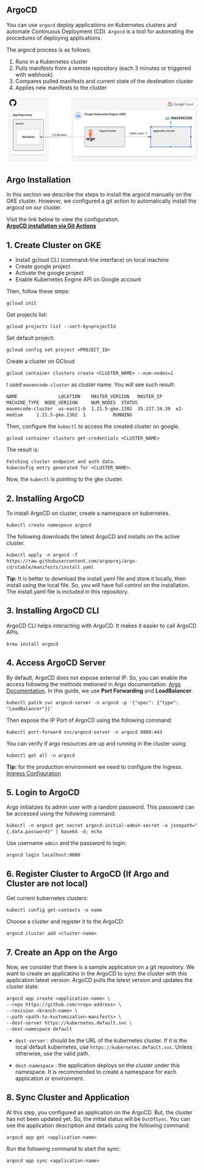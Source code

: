 ## **ArgoCD**

You can use `argocd` deploy applications on Kubernetes clusters and automate Continuous Deployment (CD). `Argocd` is a tool for automating the procedures of deploying applications.  

The argocd process is as follows:

1. Runs in a Kubernetes cluster
2. Pulls manifests from a remote repository (each 3 minutes or triggered with webhook)
3. Compares pulled manifests and current state of the destination cluster
4. Applies new manifests to the cluster

![ArgoCD Diagram](./documents/images/argocd-1.jpg)

## **Argo Installation**

In this section we describe the steps to install the argocd manually on the GKE cluster. However, we configured a git action to automatically install the argocd on our cluster.

Visit the link below to view the configuration.  
[**ArgoCD installation via Git Actions**](./documents/argo-doc.md)

## 1. Create Cluster on GKE

- Install gcloud CLI (command-line interface) on local machine
- Create google project
- Activate the google project
- Enable Kubernetes Engine API on Google account

Then, follow these steps:

```
gcloud init
```

Get projects list:

```
gcloud projects list --sort-by=projectId
```

Set default project:

```
gcloud config set project <PROJECT_ID>
```

Create a cluster on GCloud

```
gcloud container clusters create <CLUSTER_NAME> --num-nodes=1
```

I used `mavencode-cluster` as cluster name. You will see such result:

```
NAME               LOCATION    MASTER_VERSION   MASTER_IP     MACHINE_TYPE  NODE_VERSION     NUM_NODES  STATUS
mavencode-cluster  us-east1-b  1.21.5-gke.1302  35.227.34.39  e2-medium     1.21.5-gke.1302  1          RUNNING
```

Then, configure the `kubectl` to access the created cluster on google.

```
gcloud container clusters get-credentials <CLUSTER_NAME>
```

The result is:

```
Fetching cluster endpoint and auth data.
kubeconfig entry generated for <CLUSTER_NAME>.
```

Now, the `kubectl` is pointing to the gke cluster.

## 2. Installing ArgoCD

To install ArgoCD on cluster, create a namespace on kubernetes.

```
kubectl create namespace argocd
```

The following downloads the latest ArgoCD and installs on the active cluster.

```
kubectl apply -n argocd -f https://raw.githubusercontent.com/argoproj/argo-cd/stable/manifests/install.yaml
```

**Tip:** It is better to download the install.yaml file and store it locally, then install using the local file. So, you will have full control on the installation. The install.yaml file is included in this repository.

## 3. Installing ArgoCD CLI

ArgoCD CLI helps interacting with ArgoCD. It makes it easier to call ArgoCD APIs.

```
brew install argocd
```

## 4. Access ArgoCD Server

By default, ArgoCD does not expose external IP. So, you can enable the access following the methods metioned in Argo documentation. [Argo Documentation](https://argo-cd.readthedocs.io/en/stable/getting_started/). In this guide, we use **Port Forwarding** and **LoadBalancer**.

```
kubectl patch svc argocd-server -n argocd -p '{"spec": {"type": "LoadBalancer"}}'
```

Then expose the IP Port of ArgoCD using the following command:

```
kubectl port-forward svc/argocd-server -n argocd 8080:443
```

You can verify if argo resources are up and running in the cluster using:

```
kubectl get all -n argocd
```

**Tip:** for the production environment we need to configure the Ingress. [Ingress Configuration](https://argo-cd.readthedocs.io/en/stable/operator-manual/ingress/)

## 5. Login to ArgoCD

Argo initializes its admin user with a random password. This passowrd can be accessed using the following command:

```
kubectl -n argocd get secret argocd-initial-admin-secret -o jsonpath="{.data.password}" | base64 -d; echo
```

Use username `admin` and the password to login:

```
argocd login localhost:8080
```

## 6. Register Cluster to ArgoCD (If Argo and Cluster are not local)

Get current kubernetes clusters:

```
kubectl config get-contexts -o name
```

Choose a cluster and register it to the ArgoCD:

```
argocd cluster add <cluster-name>
```

## 7. Create an App on the Argo

Now, we consider that there is a sample application on a git repository. We want to create an applicatino in the ArgoCD to sync the cluster with this application latest version. ArgoCD pulls the latest version and updates the cluster state.

```
argocd app create <application-name> \
--repo https://github.com/<repo-address> \
--revision <branch-name> \
--path <path-to-kustomization-manifests> \
--dest-server https://kubernetes.default.svc \
--dest-namespace default
```

- `dest-server` : should be the URL of the kubernetes cluster. If it is the local default kubernetes, use `https://kubernetes.default.svc`. Unless otherwise, use the valid path.

- `dest-namespace` : the application deploys on the cluster under this namespace. It is recommended to create a namespace for each application or environment.

## 8. Sync Cluster and Application

At this step, you configured an application on the ArgoCD. But, the cluster has not been updated yet. So, the initial status will be `OutOfSync`. You can see the application description and details using the following command:

```
argocd app get <application-name>
```

Run the following command to start the sync:

```
argocd app sync <application-name>
```